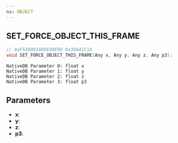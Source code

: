 ```yaml
---
ns: OBJECT
---
```

## SET_FORCE_OBJECT_THIS_FRAME

```c
// 0xF538081986E49E9D 0x3DA41C1A
void SET_FORCE_OBJECT_THIS_FRAME(Any x, Any y, Any z, Any p3);
```

```
NativeDB Parameter 0: float x
NativeDB Parameter 1: float y
NativeDB Parameter 2: float z
NativeDB Parameter 3: float p3
```

## Parameters
* **x**: 
* **y**: 
* **z**: 
* **p3**: 

